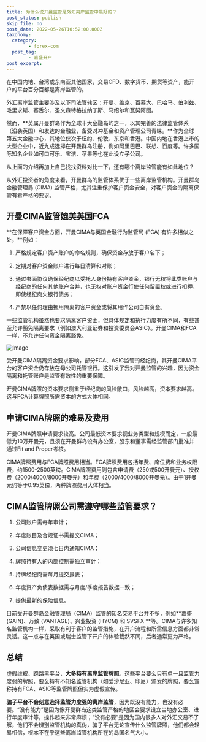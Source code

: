 ```yaml
---
title: 为什么说开曼监管是外汇离岸监管中最好的？
post_status: publish
skip_file: no
post_date: 2022-05-26T10:52:00.000Z
taxonomy:
  category:
        - forex-com
  post_tag:
        - 嘉盛开户
post_excerpt: 
---
```

在中国内地、台湾或东南亚其他国家，交易CFD、数字货币、期货等资产，能开户的平台百分百都是离岸监管的。

外汇离岸监管主要涉及以下司法管辖区：开曼、维京、百慕大、巴哈马、伯利兹、毛里求斯、塞舌尔、圣文森特格拉纳丁斯、马绍尔和瓦努阿图。

然而，**英属开曼群岛作为全球十大金融岛屿之一，以其完善的法律监管体系（沿袭英国）和发达的金融业，备受对冲基金和资产管理公司青睐。**作为全球第五大金融中心，其地位仅次于纽约、伦敦、东京和香港。中国内地在香港上市的大型企业中，近九成选择在开曼群岛注册，例如阿里巴巴、联想、百度等。许多国际知名企业如可口可乐、宝洁、苹果等也在此设立子公司。

从上面的介绍再加上自己找找资料对比一下，还有哪个离岸监管能有如此地位？

从外汇投资者的角度来看，开曼群岛的监管体系优于一些离岸监管机构。开曼群岛金融管理局 (CIMA) 监管严格，尤其注重保护客户资金安全，对客户资金的隔离保管有着严格的要求。

## 开曼CIMA监管媲美英国FCA

**在保障客户资金方面，开曼CIMA与英国金融行为监管局 (FCA) 有许多相似之处，**例如：

1. 严格规定客户资产账户的命名规则，确保资金存放于客户名下；

1. 定期对客户资金账户进行每日清算和对账；

1. 通过书面协议确保经纪商以受托人身份持有客户资金，银行无权将此类账户与经纪商的任何其他账户合并，也无权对账户资金行使任何留置权或进行扣押，即使经纪商欠银行债务；

1. 严禁以任何理由挪用隔离的客户资金或将其用作公司自有资金。

一些监管机构虽然也要求隔离客户资金，但具体规定和执行力度有所不同，有些甚至允许豁免隔离要求（例如澳大利亚证券和投资委员会ASIC）。开曼CIMA和FCA一样，不允许任何资金隔离豁免。

![Image](https://prod-files-secure.s3.us-west-2.amazonaws.com/39ed1227-6d7d-4570-be36-9ccd4a2c4241/bd849744-3fcb-4a37-8312-357962c8f065/image.png?X-Amz-Algorithm=AWS4-HMAC-SHA256&X-Amz-Content-Sha256=UNSIGNED-PAYLOAD&X-Amz-Credential=ASIAZI2LB4664XRTYGFR%2F20250906%2Fus-west-2%2Fs3%2Faws4_request&X-Amz-Date=20250906T041347Z&X-Amz-Expires=3600&X-Amz-Security-Token=IQoJb3JpZ2luX2VjEBsaCXVzLXdlc3QtMiJGMEQCIGvpkhRC%2BxemT4XpUzeY4N5koZUXvss%2BG808WCO34r29AiBooqwZkl0P1BG5yPJ%2F4xYlWqnE%2FMr%2BEY03UbiX3jgHJyqIBAiE%2F%2F%2F%2F%2F%2F%2F%2F%2F%2F8BEAAaDDYzNzQyMzE4MzgwNSIMJEX48eByQ9EkMmnJKtwDp8VVWfarqsRsmecWiocJHmzL6%2B%2BlaI0f7xZZpx%2FpST67kRN0Z8dFlQ5Z7vTNOjf4eijI3dOz7hUB%2BtpPSn%2BUkayDoAqVBRHMkP8mgWdujTBuC%2Fnc2H4oQjtK7sGHcsRdSJFnPy7q%2Bfh3TWA892sK0NM5LQuMfsK2MNdRL1qOdjiddIZXl7ZKc7LlAdzc9H8S%2FoSzOnsYrYOEstyKbZ3ocnALyUnKlZ6ASZiRm86DmZ4MmYCPGsu%2FHUPyD3EJHuj6jvK2KekeDKpQScvTVY8tJ7xyXabpUkQXl1Ug7zV%2FKLat2XwPZvuOp48PUGcqRJCC%2BlSmoX9y5vyYEWfIcHyAVDMUD6J2RYg94m1m1By4Zs6PX8fTasuFgCK6IlxguvQWorhIgsOu%2Bm%2FyfGkxwVuhKjYMhzqpPeYOrEryDL%2F5Sbi9pcS%2Bd%2FxqJa1n%2F2gm72NJRkLP7Hh96W0cpFFGxspZlviBgXdS0ALdxiMnD4bnt8XDoP%2BfZousEtRVhdTNuOTni8rPjPPwXtxjhAhhcwSJ9Wd80frVWxwcEUBbwxtXLDt20f3Hob6YAKbQ0%2BOTuJIMxlKtgWpUqyEkRVr%2Fz0IdTeWn7tF5zRqMKSLcm4qSMnSarZ1KsXo69gGGU6Ewqc%2FuxQY6pgEfWIwgou%2FtqjUjNASUkshVTHJoyxCCK5JCadX5fKw%2FC5SPQHaZRB7mj4XYIO%2FXLSFCXiMQiIjYGvj0PifmTNt6h2azrsHEoHDWmlo3tujsXqtsfDcEwirfABwBSNIXrreYzuVwqKplllWM%2BMwYMnUsuB1fO5wPw2AtCaQiSsahYCLrD69GWQDlr2Vc1G6zil0%2B9dpoJM9xgR5WaI0Trz1BdcO5FZ8R&X-Amz-Signature=5b9cea75a5c225eeeb6c8bb0f9487b009b78461f404cc3579ee4f644625ea0fa&X-Amz-SignedHeaders=host&x-amz-checksum-mode=ENABLED&x-id=GetObject)

受开曼CIMA隔离资金要求影响，部分FCA、ASIC监管的经纪商，其开曼CIMA平台的客户资金仍存放在母公司托管银行。这引发了我对开曼监管的兴趣，因为资金隔离和托管账户是监管有效性的重要保障。

开曼CIMA牌照的资本要求侧重于经纪商的风险敞口，风险越高，资本要求越高。这与FCA计算牌照所需资本的方式大体相同。

## **申请CIMA牌照的难易及费用**

开曼CIMA牌照申请要求较高。公司最低资本要求视业务类型和规模而定，一般最低为10万开曼元，且须在开曼群岛设有办公室，股东和董事需经监管部门批准并通过Fit and Proper考核。

CIMA牌照费用与FCA牌照费用相当。FCA牌照费用包括年费、席位费和业务权限费，约1500-2500英镑。CIMA牌照费用则包含申请费（250或500开曼元）、授权费（2000/4000/8000开曼元）和年费（2000/4000/8000开曼元）。由于1开曼元约等于0.95英镑，两种牌照费用大体相当。

## CIMA监管牌照公司需遵守哪些监管要求？

1. 公司账户需每年审计；

1. 年度账目及合规证书需提交CIMA；

1. 公司信息变更须七日内通知CIMA；

1. 牌照持有人的内部控制需独立审计；

1. 持牌经纪商需每月提交报表；

1. 年度资产负债表数据需与月度/季度报告数据一致；

1. 提供最新的保险信息。

目前受开曼群岛金融管理局（CIMA）监管的知名交易平台并不多，例如**嘉盛 (GAIN)、万致 (VANTAGE)、兴业投资 (HYCM) 和 SVSFX **等。CIMA与许多知名监管机构一样，采取有利于客户的监管措施，在开户流程和所需信息方面都非常灵活。这一点与在英国或瑞士监管下开户的体验截然不同，后者通常更为严格。

## 总结

虚假维权、跑路黑平台，**大多持有离岸监管牌照**。这些平台要么只有单一且监管力度弱的牌照，要么持有不知名监管机构（如爱沙尼亚、印尼）颁发的牌照，要么宣称持有FCA、ASIC等监管牌照但实为虚假宣传。

**骗子平台不会刻意选择监管力度强的离岸监管**，因为既没有能力，也没有必要。“没有能力”是因为像开曼群岛这类监管严格的地区会要求设立当地办公室、进行年度审计等，操作起来非常麻烦；“没有必要”是因为国内很多人对外汇交易不了解，他们不会辨别监管机构的真伪，骗子平台无论宣传什么监管牌照，他们都会轻易相信，根本不在乎这些离岸监管机构所在的岛国名气大小。